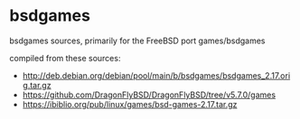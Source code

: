 # bsdgames #
bsdgames sources, primarily for the FreeBSD port games/bsdgames

compiled from these sources:
* http://deb.debian.org/debian/pool/main/b/bsdgames/bsdgames_2.17.orig.tar.gz
* https://github.com/DragonFlyBSD/DragonFlyBSD/tree/v5.7.0/games
* https://ibiblio.org/pub/linux/games/bsd-games-2.17.tar.gz
